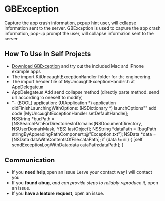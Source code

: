 # GBException
Capture the app crash information, popup hint user, will collapse information sent to the server.
GBException is used to capture the app crash information, pop-up prompt the user, will collapse information sent to the server. 

## How To Use In Self Projects

- [Download GBException](https://github.com/fengguibin/GBException/archive/master.zip) and try out the included Mac and iPhone example apps
- The import KitUncaughtExceptionHandler folder for the engineering.
- The import header file  of MyUncaughtExceptionHandler.h at AppDelegate.m
- AppDelegate.m Add send collapse method (directly paste method.  send url according to oneself  to modify)
-  "- (BOOL) application: (UIApplication *) application didFinishLaunchingWithOptions: (NSDictionary *) launchOptions"" add code   [MyUncaughtExceptionHandler setDefaultHandler];        
NSString *bugPath = [NSSearchPathForDirectoriesInDomains(NSDocumentDirectory, NSUserDomainMask, YES) lastObject];
NSString *dataPath = [bugPath stringByAppendingPathComponent:@"Exception.txt"]; NSData *data = [NSData dataWithContentsOfFile:dataPath];
if (data != nil) {
[self sendExceptionLogWithData:data dataPath:dataPath];
 }

## Communication

- If you **need help**,open an issue Leave your contact way I will contact you
- If you **found a bug**, _and can provide steps to reliably reproduce it_, open an issue.
- If you **have a feature request**, open an issue.
